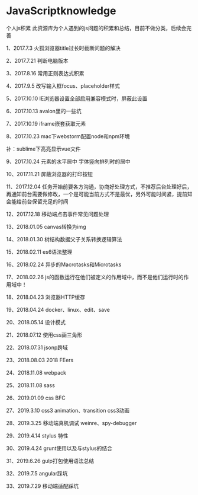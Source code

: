 # JavaScriptknowledge
个人js积累
此资源库为个人遇到的js问题的积累和总结，目前不做分类，后续会完善

1、2017.7.3
火狐浏览器title过长时截断问题的解决

2、2017.7.21
判断电脑版本

3、2017.8.16
常用正则表达式积累

4、2017.9.5
改写输入框focus、placeholder样式

5、2017.10.10
IE浏览器设置全部启用兼容模式时，屏蔽此设置

6、2017.10.13
avalon里的一些坑

7、2017.10.19
iframe嵌套获取元素

8、2017.10.23
mac下webstorm配置node和npm环境

补：sublime下高亮显示vue文件

9、2017.10.24
元素的水平居中
字体竖向排列时的居中

10、2017.11.21
屏蔽浏览器的打印按钮

11、2017.12.04
任务开始前要各方沟通，协商好处理方式，不推荐后台处理好后，再通知前台需要做修改，一个是可能当前方式不是最优，另外可能时间紧，提前知会能给前台保留充足的时间

12、2017.12.18
移动端点击事件常见问题处理

13、2018.01.05
canvas转换为img

14、2018.01.30
树结构数据父子关系转换逻辑算法

15、2018.02.11
es6语法整理

16、2018.02.24
异步的Macrotasks和Microtasks

17、2018.02.26
js的函数运行在他们被定义的作用域中，而不是他们运行时的作用域中！

18、2018.04.23
浏览器HTTP缓存

19、2018.04.24
docker、linux、edit、save

20、2018.05.14
设计模式

21、2018.07.12
使用css画三角形

22、2018.07.31
jsonp跨域

23、2018.08.03
2018  FEers

24、2018.11.08 
webpack

25、2018.11.08
sass

26、2019.01.09
css  BFC

27、2019.3.10
css3 animation、transition
css3动画

28、2019.3.25
移动端真机调试
weinre、spy-debugger

29、2019.4.14
stylus 特性

30、2019.4.24
grunt使用以及与stylus的结合

31、2019.6.26
gulp打包使用语法总结

32、2019.7.5
angular踩坑

33、2019.7.29
移动端适配踩坑
